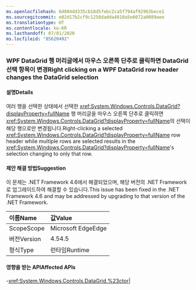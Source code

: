```yaml
---
ms.openlocfilehash: 6d804dd335cb18d5febc2ca5f794af92963bece1
ms.sourcegitcommit: e02d17b2cf9c1258dadda4810a5e6072a0089aee
ms.translationtype: HT
ms.contentlocale: ko-KR
ms.lasthandoff: 07/01/2020
ms.locfileid: "85620492"
---
```

### <a name="right-clicking-on-a-wpf-datagrid-row-header-changes-the-datagrid-selection"></a><span data-ttu-id="1ea73-101">WPF DataGrid 행 머리글에서 마우스 오른쪽 단추로 클릭하면 DataGrid 선택 항목이 변경</span><span class="sxs-lookup"><span data-stu-id="1ea73-101">Right clicking on a WPF DataGrid row header changes the DataGrid selection</span></span>

#### <a name="details"></a><span data-ttu-id="1ea73-102">설명</span><span class="sxs-lookup"><span data-stu-id="1ea73-102">Details</span></span>

<span data-ttu-id="1ea73-103">여러 행을 선택한 상태에서 선택한 <xref:System.Windows.Controls.DataGrid?displayProperty=fullName> 행 머리글을 마우스 오른쪽 단추로 클릭하면 <xref:System.Windows.Controls.DataGrid?displayProperty=fullName>의 선택이 해당 행으로만 변경됩니다.</span><span class="sxs-lookup"><span data-stu-id="1ea73-103">Right-clicking a selected <xref:System.Windows.Controls.DataGrid?displayProperty=fullName> row header while multiple rows are selected results in the <xref:System.Windows.Controls.DataGrid?displayProperty=fullName>'s selection changing to only that row.</span></span>

#### <a name="suggestion"></a><span data-ttu-id="1ea73-104">제안 해결 방법</span><span class="sxs-lookup"><span data-stu-id="1ea73-104">Suggestion</span></span>

<span data-ttu-id="1ea73-105">이 문제는 .NET Framework 4.6에서 해결되었으며, 해당 버전의 .NET Framework로 업그레이드하여 해결할 수 있습니다.</span><span class="sxs-lookup"><span data-stu-id="1ea73-105">This issue has been fixed in the .NET Framework 4.6 and may be addressed by upgrading to that version of the .NET Framework.</span></span>

| <span data-ttu-id="1ea73-106">이름</span><span class="sxs-lookup"><span data-stu-id="1ea73-106">Name</span></span>    | <span data-ttu-id="1ea73-107">값</span><span class="sxs-lookup"><span data-stu-id="1ea73-107">Value</span></span>       |
|:--------|:------------|
| <span data-ttu-id="1ea73-108">Scope</span><span class="sxs-lookup"><span data-stu-id="1ea73-108">Scope</span></span>   |<span data-ttu-id="1ea73-109">Microsoft Edge</span><span class="sxs-lookup"><span data-stu-id="1ea73-109">Edge</span></span>|
|<span data-ttu-id="1ea73-110">버전</span><span class="sxs-lookup"><span data-stu-id="1ea73-110">Version</span></span>|<span data-ttu-id="1ea73-111">4.5</span><span class="sxs-lookup"><span data-stu-id="1ea73-111">4.5</span></span>|
|<span data-ttu-id="1ea73-112">형식</span><span class="sxs-lookup"><span data-stu-id="1ea73-112">Type</span></span>|<span data-ttu-id="1ea73-113">런타임</span><span class="sxs-lookup"><span data-stu-id="1ea73-113">Runtime</span></span>

#### <a name="affected-apis"></a><span data-ttu-id="1ea73-114">영향을 받는 API</span><span class="sxs-lookup"><span data-stu-id="1ea73-114">Affected APIs</span></span>

-<xref:System.Windows.Controls.DataGrid.%23ctor></li></ul>|
